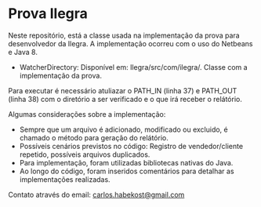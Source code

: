 # Prova Ilegra

Neste repositório, está a classe usada na implementação da prova para desenvolvedor da Ilegra. A implementação ocorreu com o uso do Netbeans e Java 8.

- WatcherDirectory: Disponível em: Ilegra/src/com/ilegra/. Classe com a implementação da prova.

Para executar é necessário atuliazar o PATH_IN (linha 37) e PATH_OUT (linha 38) com o diretório a ser verificado e o que irá receber o relátório.

Algumas considerações sobre a implementação:
- Sempre que um arquivo é adicionado, modificado ou excluido, é chamado o método para geração do relátório.
- Possíveis cenários previstos no código: Registro de vendedor/cliente repetido, possíveis arquivos duplicados.
- Para implementação, foram utilizadas bibliotecas nativas do Java.
- Ao longo do código, foram inseridos comentários para detalhar as implementações realizadas.

Contato através do email: carlos.habekost@gmail.com
